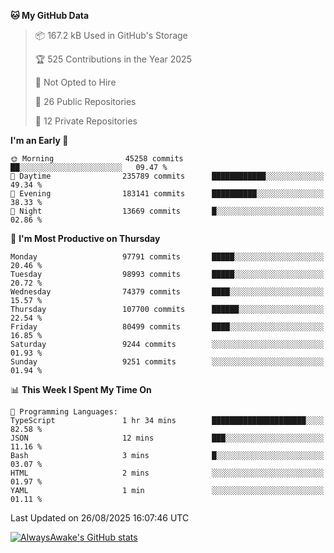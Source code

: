 <!--START_SECTION:waka-->
**🐱 My GitHub Data** 

> 📦 167.2 kB Used in GitHub's Storage 
 > 
> 🏆 525 Contributions in the Year 2025
 > 
> 🚫 Not Opted to Hire
 > 
> 📜 26 Public Repositories 
 > 
> 🔑 12 Private Repositories 
 > 
**I'm an Early 🐤** 

```text
🌞 Morning                45258 commits       ██░░░░░░░░░░░░░░░░░░░░░░░   09.47 % 
🌆 Daytime                235789 commits      ████████████░░░░░░░░░░░░░   49.34 % 
🌃 Evening                183141 commits      ██████████░░░░░░░░░░░░░░░   38.33 % 
🌙 Night                  13669 commits       █░░░░░░░░░░░░░░░░░░░░░░░░   02.86 % 
```
📅 **I'm Most Productive on Thursday** 

```text
Monday                   97791 commits       █████░░░░░░░░░░░░░░░░░░░░   20.46 % 
Tuesday                  98993 commits       █████░░░░░░░░░░░░░░░░░░░░   20.72 % 
Wednesday                74379 commits       ████░░░░░░░░░░░░░░░░░░░░░   15.57 % 
Thursday                 107700 commits      ██████░░░░░░░░░░░░░░░░░░░   22.54 % 
Friday                   80499 commits       ████░░░░░░░░░░░░░░░░░░░░░   16.85 % 
Saturday                 9244 commits        ░░░░░░░░░░░░░░░░░░░░░░░░░   01.93 % 
Sunday                   9251 commits        ░░░░░░░░░░░░░░░░░░░░░░░░░   01.94 % 
```


📊 **This Week I Spent My Time On** 

```text
💬 Programming Languages: 
TypeScript               1 hr 34 mins        █████████████████████░░░░   82.58 % 
JSON                     12 mins             ███░░░░░░░░░░░░░░░░░░░░░░   11.16 % 
Bash                     3 mins              █░░░░░░░░░░░░░░░░░░░░░░░░   03.07 % 
HTML                     2 mins              ░░░░░░░░░░░░░░░░░░░░░░░░░   01.97 % 
YAML                     1 min               ░░░░░░░░░░░░░░░░░░░░░░░░░   01.11 % 
```


 Last Updated on 26/08/2025 16:07:46 UTC
<!--END_SECTION:waka-->

[![AlwaysAwake's GitHub stats](https://github-readme-stats.vercel.app/api?username=AlwaysAwake&show_icons=true&theme=github_dark&count_private=true)](https://github.com/AlwaysAwake/AlwaysAwake)
